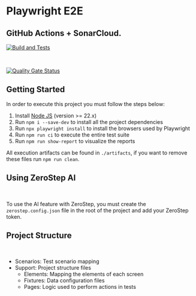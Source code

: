 # Playwright E2E

## GitHub Actions + SonarCloud.

[![Build and Tests](https://github.com/ugioni/playwright-e2e/actions/workflows/node.js.yml/badge.svg?branch=master)](https://github.com/ugioni/playwright-e2e/actions/workflows/node.js.yml)

</br>

[![Quality Gate Status](https://sonarcloud.io/api/project_badges/measure?project=ugioni_playwright-e2e&metric=alert_status)](https://sonarcloud.io/summary/new_code?id=ugioni_playwright-e2e)

## Getting Started

In order to execute this project you must follow the steps below:

1. Install [Node JS](https://nodejs.org/) (version >= 22.x)
1. Run `npm i --save-dev` to install all the project dependencies
1. Run `npx playwright install` to install the browsers used by Playwright
1. Run `npm run ci` to execute the entire test suite
1. Run `npm run show-report` to visualize the reports

All execution artifacts can be found in `./artifacts`, if you want to remove these files run `npm run clean`.

## Using ZeroStep AI
</br>

To use the AI ​​feature with ZeroStep, you must create the `zerostep.config.json` file in the root of the project and add your ZeroStep token.

## Project Structure
</br>
<ul>
    <li>Scenarios: Test scenario mapping</li>
    <li>Support: Project structure files
        <ul>
            <li>Elements: Mapping the elements of each screen</li>
            <li>Fixtures: Data configuration files</li>
            <li>Pages: Logic used to perform actions in tests</li>
        </ul>
    </li>
</ul>
